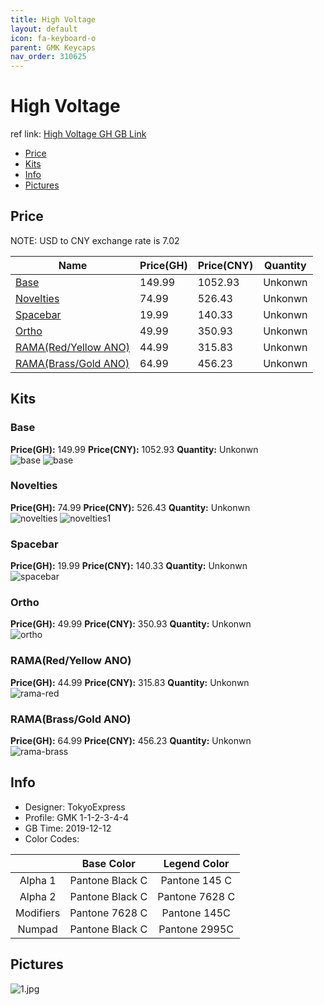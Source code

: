 ```yaml
---
title: High Voltage 
layout: default
icon: fa-keyboard-o
parent: GMK Keycaps
nav_order: 310625
---
```


# High Voltage 

ref link: [High Voltage GH GB Link](https://geekhack.org/index.php?topic=101985.0)  

* [Price](#price)  
* [Kits](#kits)  
* [Info](#info)  
* [Pictures](#pictures)  


## Price  
NOTE: USD to CNY exchange rate is 7.02

| Name          | Price(GH)    |  Price(CNY) | Quantity |
| ------------- | ------------ |  ---------- | -------- |
|[Base](#base)|149.99|1052.93|Unkonwn|
|[Novelties](#novelties)|74.99|526.43|Unkonwn|
|[Spacebar](#spacebar)|19.99|140.33|Unkonwn|
|[Ortho](#ortho)|49.99|350.93|Unkonwn|
|[RAMA(Red/Yellow ANO)](#rama(red/yellow-ano))|44.99|315.83|Unkonwn|
|[RAMA(Brass/Gold ANO)](#rama(brass/gold-ano))|64.99|456.23|Unkonwn|


## Kits  
### Base  
**Price(GH):** 149.99    **Price(CNY):** 1052.93    **Quantity:** Unkonwn  
<img src="{{ 'assets/images/gmk-keycaps/highvoltage/kits_pics/base.jpg' | relative_url }}" alt="base" class="image featured">
<img src="{{ 'assets/images/gmk-keycaps/highvoltage/kits_pics/base1.jpg' | relative_url }}" alt="base" class="image featured">

### Novelties  
**Price(GH):** 74.99    **Price(CNY):** 526.43    **Quantity:** Unkonwn  
<img src="{{ 'assets/images/gmk-keycaps/highvoltage/kits_pics/novelties.jpg' | relative_url }}" alt="novelties" class="image featured">
<img src="{{ 'assets/images/gmk-keycaps/highvoltage/kits_pics/novelties1.png' | relative_url }}" alt="novelties1" class="image featured">

### Spacebar  
**Price(GH):** 19.99    **Price(CNY):** 140.33    **Quantity:** Unkonwn  
<img src="{{ 'assets/images/gmk-keycaps/highvoltage/kits_pics/spacebar.jpg' | relative_url }}" alt="spacebar" class="image featured">

### Ortho  
**Price(GH):** 49.99    **Price(CNY):** 350.93    **Quantity:** Unkonwn  
<img src="{{ 'assets/images/gmk-keycaps/highvoltage/kits_pics/ortho.png' | relative_url }}" alt="ortho" class="image featured">

### RAMA(Red/Yellow ANO)  
**Price(GH):** 44.99    **Price(CNY):** 315.83    **Quantity:** Unkonwn  
<img src="{{ 'assets/images/gmk-keycaps/highvoltage/kits_pics/rama-red.jpg' | relative_url }}" alt="rama-red" class="image featured">

### RAMA(Brass/Gold ANO)  
**Price(GH):** 64.99    **Price(CNY):** 456.23    **Quantity:** Unkonwn  
<img src="{{ 'assets/images/gmk-keycaps/highvoltage/kits_pics/rama-brass.jpg' | relative_url }}" alt="rama-brass" class="image featured">

## Info  
* Designer: TokyoExpress  
* Profile: GMK 1-1-2-3-4-4  
* GB Time: 2019-12-12  
* Color Codes:  

| |Base Color     | Legend Color
| :-------------: | :-------------: | :------------:
|Alpha 1|Pantone Black C|Pantone 145 C
|Alpha 2|Pantone Black C|Pantone 7628 C
|Modifiers|Pantone 7628 C|Pantone 145C
|Numpad|Pantone Black C|Pantone 2995C

## Pictures  
<img src="{{ 'assets/images/gmk-keycaps/highvoltage/rendering_pics/1.jpg' | relative_url }}" alt="1.jpg" class="image featured">
